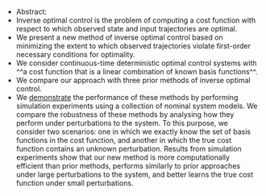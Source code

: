 - Abstract:
- Inverse optimal control is the problem of computing a cost function with respect to which observed state and input trajectories are optimal.
- We present a new method of inverse optimal control based on minimizing the extent to which observed trajectories violate first-order necessary conditions for optimality.
- We consider continuous-time deterministic optimal control systems with ^^a cost function that is a linear combination of known basis functions^^.
- We compare our approach with three prior methods of inverse optimal control.
- We [demonstrate](gg) the performance of these methods by performing simulation experiments using a collection of nominal system models. We compare the robustness of these methods by analysing how they perform under perturbations to the system. To this purpose, we consider two scenarios: one in which we exactly know the set of basis functions in the cost function, and another in which the true cost function contains an unknown perturbation. Results from simulation experiments show that our new method is more computationally efficient than prior methods, performs similarly to prior approaches under large perturbations to the system, and better learns the true cost function under small perturbations.